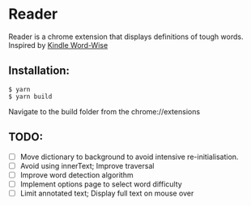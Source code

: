 Reader
======

Reader is a chrome extension that displays definitions of tough words. Inspired by [Kindle Word-Wise](https://www.amazon.com/gp/feature.html?ie=UTF8&docId=1002989731)

## Installation:

```
$ yarn
$ yarn build
```

Navigate to the build folder from the chrome://extensions

## TODO:

- [ ] Move dictionary to background to avoid intensive re-initialisation.
- [ ] Avoid using innerText; Improve traversal
- [ ] Improve word detection algorithm
- [ ] Implement options page to select word difficulty
- [ ] Limit annotated text; Display full text on mouse over
